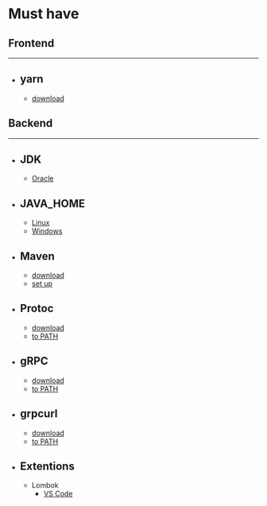 # Must have

## Frontend

---

* ## yarn
    * [download](https://classic.yarnpkg.com/lang/en/docs/install/#windows-stable)

## Backend

---

* ## JDK <br/>

    * [Oracle](https://www.oracle.com/java/technologies/downloads/)

* ## JAVA_HOME

    * [Linux](https://www.onlinetutorialspoint.com/linux/how-to-set-java_home-on-linux.html)
    * [Windows](https://www.thewindowsclub.com/set-java_home-in-windows-10)

* ## Maven

    * [download](https://maven.apache.org/download.cgi?Preferred=ftp://ftp.osuosl.org/pub/apache/)
    * [set up](https://maven.apache.org/install.html)

* ## Protoc

    * [download](https://github.com/protocolbuffers/protobuf/releases)
    * [to PATH](https://helpdeskgeek.com/windows-10/add-windows-path-environment-variable/)

* ## gRPC

    * [download](https://github.com/grpc/grpc-web/releases)
    * [to PATH](https://helpdeskgeek.com/windows-10/add-windows-path-environment-variable/)

* ## grpcurl

    * [download](https://github.com/fullstorydev/grpcurl)
    * [to PATH](https://helpdeskgeek.com/windows-10/add-windows-path-environment-variable/)

* ## Extentions

    * Lombok
        * [VS Code](https://marketplace.visualstudio.com/items?itemName=vscjava.vscode-lombok)